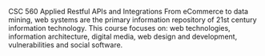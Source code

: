 CSC 560	Applied Restful APIs and Integrations
From eCommerce to data mining, web systems are the primary information repository of 21st century information technology. This course focuses on: web technologies, information architecture, digital media, web design and development, vulnerabilities and social software.
